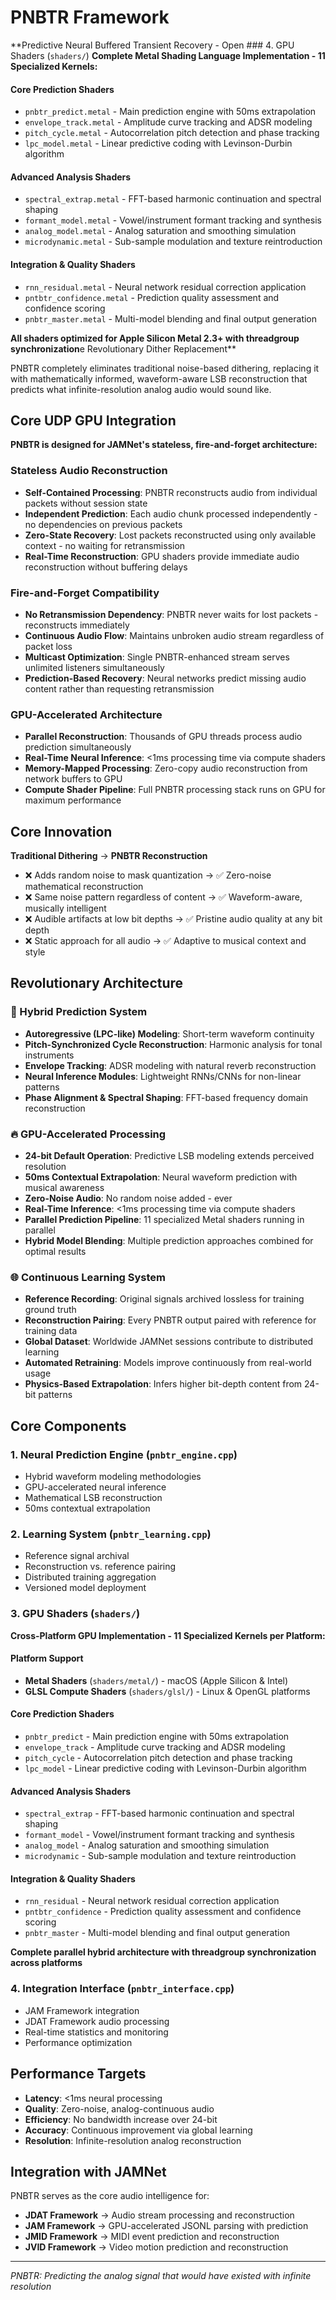 # PNBTR Framework

**Predictive Neural Buffered Transient Recovery - Open ### 4. GPU Shaders (`shaders/`)
**Complete Metal Shading Language Implementation - 11 Specialized Kernels:**

#### **Core Prediction Shaders**
- `pnbtr_predict.metal` - Main prediction engine with 50ms extrapolation
- `envelope_track.metal` - Amplitude curve tracking and ADSR modeling  
- `pitch_cycle.metal` - Autocorrelation pitch detection and phase tracking
- `lpc_model.metal` - Linear predictive coding with Levinson-Durbin algorithm

#### **Advanced Analysis Shaders**
- `spectral_extrap.metal` - FFT-based harmonic continuation and spectral shaping
- `formant_model.metal` - Vowel/instrument formant tracking and synthesis
- `analog_model.metal` - Analog saturation and smoothing simulation
- `microdynamic.metal` - Sub-sample modulation and texture reintroduction

#### **Integration & Quality Shaders**
- `rnn_residual.metal` - Neural network residual correction application
- `pntbtr_confidence.metal` - Prediction quality assessment and confidence scoring
- `pnbtr_master.metal` - Multi-model blending and final output generation

**All shaders optimized for Apple Silicon Metal 2.3+ with threadgroup synchronization**e Revolutionary Dither Replacement**

PNBTR completely eliminates traditional noise-based dithering, replacing it with mathematically informed, waveform-aware LSB reconstruction that predicts what infinite-resolution analog audio would sound like.

## Core UDP GPU Integration

**PNBTR is designed for JAMNet's stateless, fire-and-forget architecture:**

### **Stateless Audio Reconstruction**
- **Self-Contained Processing**: PNBTR reconstructs audio from individual packets without session state
- **Independent Prediction**: Each audio chunk processed independently - no dependencies on previous packets
- **Zero-State Recovery**: Lost packets reconstructed using only available context - no waiting for retransmission
- **Real-Time Reconstruction**: GPU shaders provide immediate audio reconstruction without buffering delays

### **Fire-and-Forget Compatibility**
- **No Retransmission Dependency**: PNBTR never waits for lost packets - reconstructs immediately
- **Continuous Audio Flow**: Maintains unbroken audio stream regardless of packet loss
- **Multicast Optimization**: Single PNBTR-enhanced stream serves unlimited listeners simultaneously
- **Prediction-Based Recovery**: Neural networks predict missing audio content rather than requesting retransmission

### **GPU-Accelerated Architecture**
- **Parallel Reconstruction**: Thousands of GPU threads process audio prediction simultaneously
- **Real-Time Neural Inference**: <1ms processing time via compute shaders
- **Memory-Mapped Processing**: Zero-copy audio reconstruction from network buffers to GPU
- **Compute Shader Pipeline**: Full PNBTR processing stack runs on GPU for maximum performance

## Core Innovation

**Traditional Dithering** → **PNBTR Reconstruction**
- ❌ Adds random noise to mask quantization → ✅ Zero-noise mathematical reconstruction  
- ❌ Same noise pattern regardless of content → ✅ Waveform-aware, musically intelligent
- ❌ Audible artifacts at low bit depths → ✅ Pristine audio quality at any bit depth
- ❌ Static approach for all audio → ✅ Adaptive to musical context and style

## Revolutionary Architecture

### 🧠 Hybrid Prediction System
- **Autoregressive (LPC-like) Modeling**: Short-term waveform continuity
- **Pitch-Synchronized Cycle Reconstruction**: Harmonic analysis for tonal instruments
- **Envelope Tracking**: ADSR modeling with natural reverb reconstruction
- **Neural Inference Modules**: Lightweight RNNs/CNNs for non-linear patterns
- **Phase Alignment & Spectral Shaping**: FFT-based frequency domain reconstruction

### 🔥 GPU-Accelerated Processing
- **24-bit Default Operation**: Predictive LSB modeling extends perceived resolution
- **50ms Contextual Extrapolation**: Neural waveform prediction with musical awareness
- **Zero-Noise Audio**: No random noise added - ever
- **Real-Time Inference**: <1ms processing time via compute shaders
- **Parallel Prediction Pipeline**: 11 specialized Metal shaders running in parallel
- **Hybrid Model Blending**: Multiple prediction approaches combined for optimal results

### 🌐 Continuous Learning System
- **Reference Recording**: Original signals archived lossless for training ground truth
- **Reconstruction Pairing**: Every PNBTR output paired with reference for training data
- **Global Dataset**: Worldwide JAMNet sessions contribute to distributed learning
- **Automated Retraining**: Models improve continuously from real-world usage
- **Physics-Based Extrapolation**: Infers higher bit-depth content from 24-bit patterns

## Core Components

### 1. Neural Prediction Engine (`pnbtr_engine.cpp`)
- Hybrid waveform modeling methodologies
- GPU-accelerated neural inference
- Mathematical LSB reconstruction
- 50ms contextual extrapolation

### 2. Learning System (`pnbtr_learning.cpp`)
- Reference signal archival
- Reconstruction vs. reference pairing
- Distributed training aggregation
- Versioned model deployment

### 3. GPU Shaders (`shaders/`)
**Cross-Platform GPU Implementation - 11 Specialized Kernels per Platform:**

#### **Platform Support**
- **Metal Shaders** (`shaders/metal/`) - macOS (Apple Silicon & Intel)
- **GLSL Compute Shaders** (`shaders/glsl/`) - Linux & OpenGL platforms

#### **Core Prediction Shaders**
- `pnbtr_predict` - Main prediction engine with 50ms extrapolation
- `envelope_track` - Amplitude curve tracking and ADSR modeling  
- `pitch_cycle` - Autocorrelation pitch detection and phase tracking
- `lpc_model` - Linear predictive coding with Levinson-Durbin algorithm

#### **Advanced Analysis Shaders**
- `spectral_extrap` - FFT-based harmonic continuation and spectral shaping
- `formant_model` - Vowel/instrument formant tracking and synthesis
- `analog_model` - Analog saturation and smoothing simulation
- `microdynamic` - Sub-sample modulation and texture reintroduction

#### **Integration & Quality Shaders**
- `rnn_residual` - Neural network residual correction application
- `pntbtr_confidence` - Prediction quality assessment and confidence scoring
- `pnbtr_master` - Multi-model blending and final output generation

**Complete parallel hybrid architecture with threadgroup synchronization across platforms**

### 4. Integration Interface (`pnbtr_interface.cpp`)
- JAM Framework integration
- JDAT Framework audio processing
- Real-time statistics and monitoring
- Performance optimization

## Performance Targets

- **Latency**: <1ms neural processing
- **Quality**: Zero-noise, analog-continuous audio
- **Efficiency**: No bandwidth increase over 24-bit
- **Accuracy**: Continuous improvement via global learning
- **Resolution**: Infinite-resolution analog reconstruction

## Integration with JAMNet

PNBTR serves as the core audio intelligence for:

- **JDAT Framework** → Audio stream processing and reconstruction
- **JAM Framework** → GPU-accelerated JSONL parsing with prediction
- **JMID Framework** → MIDI event prediction and reconstruction
- **JVID Framework** → Video motion prediction and reconstruction

---

*PNBTR: Predicting the analog signal that would have existed with infinite resolution*
